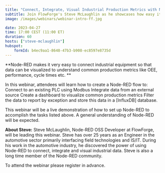 ```yaml
---
title: "Connect, Integrate, Visual Industrial Production Metrics with Node-RED"
subtitle: Join FlowForge's Steve McLaughlin as he showcases how easy it is to use Node-RED to visualize popular productin metrics using Node-RED.
image: /images/webinars/webinar-intro-ff.jpg

date: 2023-04-27
time: 17:00 CEST (11:00 ET) 
duration: 60
hosts: ["steve-mclaughlin"]
hubspot:
    formId: b4ec9aa1-8648-47b3-b908-ec8597e8735d
---
```


**Node-RED makes it very easy to connect industrial equipment so that data can be visualized to understand common production metrics like OEE, performance, cycle times etc. **

<!--more-->

In this webinar, attendees will learn how to create a Node-RED flow to:
Connect to an existing PLC using Modbus
Integrate data from an external source
Create a dashboard to visualize common production metrics
Filter the data to report by exception and store this data in a [InfluxDB] database.

This webinar will be a live demonstration of how to set up Node-RED to accomplish the tasks listed above. A general understanding of Node-RED will be expected.


**About Steve:**
Steve McLaughlin, Node-RED OSS Developer at FlowForge, will be leading this webinar. Steve has over 25 years as an Engineer in the automotive sector primarily interfacing field technologies and IS/IT. During his work in the automotive industry, he discovered the power of using Node-RED to connect, integrate and visual industrial data. Steve is also a long time member of the Node-RED community.


To attend the webinar please register in advance.
